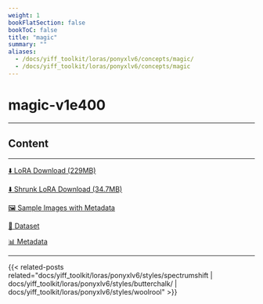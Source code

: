 ```yaml
---
weight: 1
bookFlatSection: false
bookToC: false
title: "magic"
summary: ""
aliases:
  - /docs/yiff_toolkit/loras/ponyxlv6/concepts/magic/
  - /docs/yiff_toolkit/loras/ponyxlv6/concepts/magic
---
```


<!--markdownlint-disable MD025 MD033 -->

# magic-v1e400

---

## Content

---

[⬇️ LoRA Download (229MB)](https://huggingface.co/rakki194/yt/resolve/main/ponyxl_loras/magic-v1e400.safetensors?download=true)

[⬇️ Shrunk LoRA Download (34.7MB)](https://huggingface.co/rakki194/yt/resolve/main/ponyxl_loras_shrunk_2/magic-v1e400_frockpt1_th-3.55.safetensors?download=true)

[🖼️ Sample Images with Metadata](https://huggingface.co/k4d3/yiff_toolkit/tree/main/static/{})

[📐 Dataset](https://huggingface.co/datasets/k4d3/furry/tree/main/magic)

[📊 Metadata](https://huggingface.co/k4d3/yiff_toolkit/raw/main/ponyxl_loras/magic-v1e400.json)

---

<!--
HUGO_SEARCH_EXCLUDE_START
-->
{{< related-posts related="docs/yiff_toolkit/loras/ponyxlv6/styles/spectrumshift | docs/yiff_toolkit/loras/ponyxlv6/styles/butterchalk/ | docs/yiff_toolkit/loras/ponyxlv6/styles/woolrool" >}}
<!--
HUGO_SEARCH_EXCLUDE_END
-->
